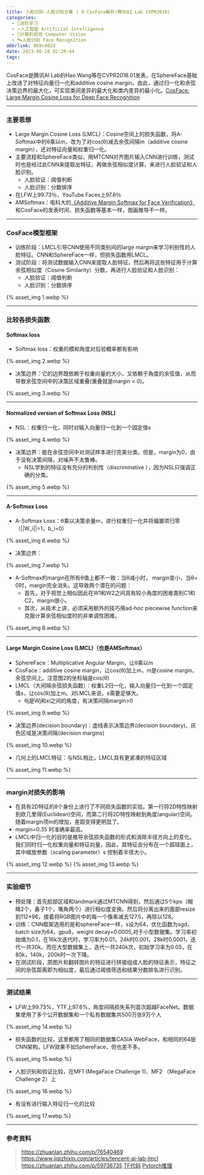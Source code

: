 ```yaml
---
title: 人脸识别-人脸识别合集 | 9 CosFace解析(腾讯AI Lab CVPR2018)
categories:
  - 🌙进阶学习
  - ⭐人工智能 Artificial Intelligence
  - 💫计算机视觉 Computer Vision
  - 🛰️人脸识别 Face Recognition
abbrlink: 8b9c602d
date: 2023-06-18 02:29:44
tags:
---
```


CosFace是腾讯AI Lab的Hao Wang等在CVPR2018.01发表，在SphereFace基础上改进了对特征向量归一化和additive cosine margin。由此，通过归一化和余弦决策边界的最大化，可实现类间差异的最大化和类内差异的最小化。[CosFace: Large Margin Cosine Loss for Deep Face Recognition](https://arxiv.org/abs/1801.09414)

<!--more-->

***

### 主要思想

- Large Margin Cosine Loss (LMCL)：Cosine空间上的损失函数，将A-Softmax中的θ乘以m，改为了对cos(θ)减去余弦间隔m（additive cosine margin），还对特征向量和权重归一化。
- 主要流程和SphereFace类似，用MTCNN对齐图片输入CNN进行训练，测试时也是经过此CNN来提取出特征，再做余弦相似度计算，来进行人脸验证和人脸识别。
    - 人脸验证：阈值判断
    - 人脸识别：分数排序
- 在LFW上99.73％，YouTube Faces上97.6％
- AMSoftmax：电科大的[《Additive Margin Softmax for Face Verification》](https://arxiv.org/abs/1801.05599)和CosFace的发表时间、损失函数等基本一样，图画推导不一样。

***

### CosFace模型框架

- 训练阶段：LMCL引导CNN使用不同类别间的large margin来学习判别性的人脸特征。CNN和SphereFace一样，但损失函数用LMCL。
- 测试阶段：将测试数据输入CNN来提取人脸特征，然后再将这些特征用于计算余弦相似度（Cosine Similarity）分数，再进行人脸验证和人脸识别：
    - 人脸验证：阈值判断
    - 人脸识别：分数排序

{% asset_img 1.webp %}

***

### 比较各损失函数

#### Softmax loss

- Softmax loss：权重的模和角度对后验概率都有影响

{% asset_img 2.webp %}

- 决策边界：它的边界既依赖于权重向量的大小，又依赖于角度的余弦值，从而导致余弦空间中的决策区域重叠(重叠就是margin < 0)。

{% asset_img 3.webp %}

***

#### Normalized version of Softmax Loss (NSL)

- NSL：权重归一化，同时对输入向量归一化到一个固定值s

{% asset_img 4.webp %}

- 决策边界：能在余弦空间中对测试样本进行完美分类。但是，margin为0，由于没有决策间隔，对噪声不太鲁棒。
    - NSL学到的特征没有充分的判别性（discriminative ），因为NSL只强调正确的分类。

{% asset_img 5.webp %}

***

#### A-Softmax Loss

- A-Softmax Loss：θ乘以决策余量m，进行权重归一化并将偏置项归零（||W_i||=1，b_i=0）

{% asset_img 6.webp %}

- 决策边界：

{% asset_img 7.webp %}

- A-Softmax的margin在所有θ值上都不一致：当θ减小时， margin变小，当θ= 0时，margin完全消失。这导致两个潜在的问题：
    - 首先，对于视觉上相似因此在W1和W2之间具有较小角度的困难类别C1和C2，margin很小。
    - 其次，从技术上讲，必须采用额外的技巧用ad-hoc piecewise function来克服计算余弦相似度时的非单调性困难。

{% asset_img 8.webp %}

***

#### Large Margin Cosine Loss (LMCL)（也是AMSoftmax）

- SphereFace：Multiplicative Angular Margin，让θ乘以m
- CosFace：additive cosine margin，让cos(θ)加上m，m是cosine margin，余弦空间上。注意图2的坐标轴是cos(θ)
- LMCL（大间隔余弦损失函数）：权重L2归一化，输入向量归一化到一个固定值s，让cos(θ)加上m。对LMCL来说，s需要足够大。
    - θj是Wj和xi之间的角度，有决策间隔margin>0

{% asset_img 9.webp %}

- 决策边界(decision boundary)：虚线表示决策边界(decision boundary)，灰色区域是决策间隔(decision margins)

{% asset_img 10.webp %}

- 几何上的LMCL特征：与NSL相比，LMCL具有更紧凑的特征区域

{% asset_img 11.webp %}

***

### margin对损失的影响

- 在具有2D特征的8个身份上进行了不同损失函数的实验。第一行将2D特性映射到欧几里得(Euclidean)空间，而第二行将2D特性映射到角度(angular)空间。随着margin项m的增加，差距变得更明显了。
- margin=0.35 时准确率最高。
- LMCL中归一化的目的是推导余弦损失函数的形式和消除半径方向上的变化。我们同时归一化权重向量和特征向量，因此，其特征会分布在一个超球面上，其中缩放参数（scaling parameter）s 控制着半径大小。

{% asset_img 12.webp %}
{% asset_img 13.webp %}

***

### 实验细节

- 预处理：首先脸部区域和landmark通过MTCNN得到，然后通过5个kps（眼睛2个，鼻子1个，嘴角两个）进行相似度变换。然后将分离出来的面部resize到112*96，接着将RGB图片中的每一个像素减去127.5，再除以128。
- 训练：CNN框架选用的是和sphereFace一样，s设为64，优化函数为sgd，batch size为64，gpu8，weight decay=0.0005,对于小型数据集。学习率初始值为0.1，在16k次迭代时，学习率为0.01，24k时0.001，28k时0.0001，迭代一共30k。而在大型数据集上，迭代一共240k次，初始学习率为0.05，在80k，140k，200k时一次下降。
- 在测试阶段，原图片和翻转图片的特征进行拼接组成人脸的特征表示，特征之间的余弦距离即为相似度，最后通过阈值筛选和结果分数排名进行识别。

***

### 测试结果

- LFW上99.73%，YTF上97.6%，角度间隔损失系列首次超越FaceNet。数据集使用了多个公开数据集和一个私有数据集共500万张9万个人

{% asset_img 14.webp %}

- 损失函数的比较，这里都用了相同的数据集CASIA WebFace，和相同的64层CNN架构。LFW效果不如SphereFace，但也差不多。

{% asset_img 15.webp %}

- 人脸识别和验证比较，在MF1 (MegaFace Challenge 1)、MF2 （MegaFace Challenge 2）上

{% asset_img 16.webp %}

- 有没有进行输入特征归一化的比较

{% asset_img 17.webp %}

***

### 参考资料

> <https://zhuanlan.zhihu.com/p/76540469>
> <https://www.jiqizhixin.com/articles/tencent-ai-lab-lmcl>
> <https://zhuanlan.zhihu.com/p/59736735>
> [TF代码](https://github.com/yule-li/CosFace)
> [Pytorch推理](https://github.com/MuggleWang/CosFace_pytorch)
